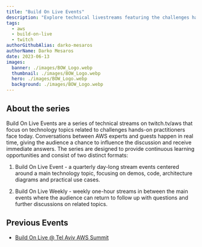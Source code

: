 ```yaml
---
title: "Build On Live Events"
description: "Explore technical livestreams featuring the challenges hands-on practitioners face today. Join the conversation with industry experts and the global technical community on twitch.tv/aws. "
tags:
  - aws
  - build-on-live
  - twitch
authorGithubAlias: darko-mesaros
authorName: Darko Mesaros
date: 2023-06-13
images:
  banner: ./images/BOW_Logo.webp
  thumbnail: ./images/BOW_Logo.webp
  hero: ./images/BOW_Logo.webp
  background: ./images/BOW_Logo.webp
---
```


## About the series

Build On Live Events are a series of technical streams on twitch.tv/aws that focus on technology topics related to challenges hands-on practitioners face today. Conversations between AWS experts and guests happen in real time, giving the audience a chance to influence the discussion and receive immediate answers. The series are designed to provide continuous learning opportunities and consist of two distinct formats:

1) Build On Live Event - a quarterly day-long stream events centered around a main technology topic, focusing on demos, code, architecture diagrams and practical use cases.

2) Build On Live Weekly - weekly one-hour streams in between the main events where the audience can return to follow up with questions and further discussions on related topics.

## Previous Events

- [Build On Live @ Tel Aviv AWS Summit](/livestreams/build-on-live-events/bol-tel-aviv-2023)
